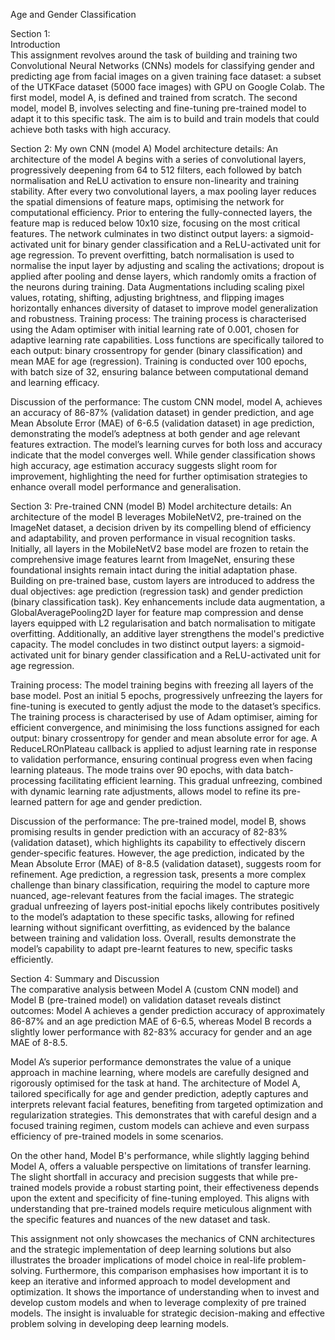 Age and Gender Classification



Section 1: <br>
Introduction <br>
This assignment revolves around the task of building and training two Convolutional Neural Networks (CNNs) models for classifying gender and predicting age from facial images on a given training face dataset: a subset of the UTKFace dataset (5000 face images) with GPU on Google Colab. The first model, model A, is defined and trained from scratch. The second model, model B, involves selecting and fine-tuning pre-trained model to adapt it to this specific task. The aim is to build and train models that could achieve both tasks with high accuracy.
			 					
Section 2: 
My own CNN (model A) 
Model architecture details:
An architecture of the model A begins with a series of convolutional layers, progressively deepening from 64 to 512 filters, each followed by batch normalisation and ReLU activation to ensure non-linearity and training stability. After every two convolutional layers, a max pooling layer reduces the spatial dimensions of feature maps, optimising the network for computational efficiency. Prior to entering the fully-connected layers, the feature map is reduced below 10x10 size, focusing on the most critical features. The network culminates in two distinct output layers: a sigmoid-activated unit for binary gender classification and a ReLU-activated unit for age regression. To prevent overfitting, batch normalisation is used to normalise the input layer by adjusting and scaling the activations; dropout is applied after pooling and dense layers, which randomly omits a fraction of the neurons during training. Data Augmentations including scaling pixel values, rotating, shifting, adjusting brightness, and flipping images horizontally enhances diversity of dataset to improve model generalization and robustness.
Training process:
The training process is characterised using the Adam optimiser with initial learning rate of 0.001, chosen for adaptive learning rate capabilities. Loss functions are specifically tailored to each output: binary crossentropy for gender (binary classification) and mean MAE for age (regression). Training is conducted over 100 epochs, with batch size of 32, ensuring balance between computational demand and learning efficacy.

Discussion of the performance:
The custom CNN model, model A, achieves an accuracy of 86-87% (validation dataset) in gender prediction, and age Mean Absolute Error (MAE) of 6-6.5 (validation dataset) in age prediction, demonstrating the model’s adeptness at both gender and age relevant features extraction. The model’s learning curves for both loss and accuracy indicate that the model converges well. While gender classification shows high accuracy, age estimation accuracy suggests slight room for improvement, highlighting the need for further optimisation strategies to enhance overall model performance and generalisation.
					 						
Section 3:
Pre-trained CNN (model B) 
Model architecture details:
An architecture of the model B leverages MobileNetV2, pre-trained on the ImageNet dataset, a decision driven by its compelling blend of efficiency and adaptability, and proven performance in visual recognition tasks. Initially, all layers in the MobileNetV2 base model are frozen to retain the comprehensive image features learnt from ImageNet, ensuring these foundational insights remain intact during the initial adaptation phase. Building on pre-trained base, custom layers are introduced to address the dual objectives: age prediction (regression task) and gender prediction (binary classification task). Key enhancements include data augmentation, a GlobalAveragePooling2D layer for feature map compression and dense layers equipped with L2 regularisation and batch normalisation to mitigate overfitting. Additionally, an additive layer strengthens the model's predictive capacity. The model concludes in two distinct output layers: a sigmoid-activated unit for binary gender classification and a ReLU-activated unit for age regression. 

Training process:
The model training begins with freezing all layers of the base model. Post an initial 5 epochs, progressively unfreezing the layers for fine-tuning is executed to gently adjust the mode to the dataset’s specifics. The training process is characterised by use of Adam optimiser, aiming for efficient convergence, and minimising the loss functions assigned for each output: binary crossentropy for gender and mean absolute error for age. A ReduceLROnPlateau callback is applied to adjust learning rate in response to validation performance, ensuring continual progress even when facing learning plateaus. The mode trains over 90 epochs, with data batch-processing facilitating efficient learning. This gradual unfreezing, combined with dynamic learning rate adjustments, allows model to refine its pre-learned pattern for age and gender prediction.


Discussion of the performance:
The pre-trained model, model B, shows promising results in gender prediction with an accuracy of 82-83% (validation dataset), which highlights its capability to effectively discern gender-specific features. However, the age prediction, indicated by the Mean Absolute Error (MAE) of 8-8.5 (validation dataset), suggests room for refinement. Age prediction, a regression task, presents a more complex challenge than binary classification, requiring the model to capture more nuanced, age-relevant features from the facial images. The strategic gradual unfreezing of layers post-initial epochs likely contributes positively to the model’s adaptation to these specific tasks, allowing for refined learning without significant overfitting, as evidenced by the balance between training and validation loss. Overall, results demonstrate the model’s capability to adapt pre-learnt features to new, specific tasks efficiently.

Section 4: Summary and Discussion  
The comparative analysis between Model A (custom CNN model) and Model B (pre-trained model) on validation dataset reveals distinct outcomes: Model A achieves a gender prediction accuracy of approximately 86-87% and an age prediction MAE of 6-6.5, whereas Model B records a slightly lower performance with 82-83% accuracy for gender and an age MAE of 8-8.5. 

Model A’s superior performance demonstrates the value of a unique approach in machine learning, where models are carefully designed and rigorously optimised for the task at hand. The architecture of Model A, tailored specifically for age and gender prediction, adeptly captures and interprets relevant facial features, benefiting from targeted optimization and regularization strategies. This demonstrates that with careful design and a focused training regimen, custom models can achieve and even surpass efficiency of pre-trained models in some scenarios.

On the other hand, Model B's performance, while slightly lagging behind Model A, offers a valuable perspective on limitations of transfer learning. The slight shortfall in accuracy and precision suggests that while pre-trained models provide a robust starting point, their effectiveness depends upon the extent and specificity of fine-tuning employed. This aligns with understanding that pre-trained models require meticulous alignment with the specific features and nuances of the new dataset and task.

This assignment not only showcases the mechanics of CNN architectures and the strategic implementation of deep learning solutions but also illustrates the broader implications of model choice in real-life problem-solving. Furthermore, this comparison emphasises how important it is to keep an iterative and informed approach to model development and optimization. It shows the importance of understanding when to invest and develop custom models and when to leverage complexity of pre trained models. The insight is invaluable for strategic decision-making and effective problem solving in developing deep learning models.

